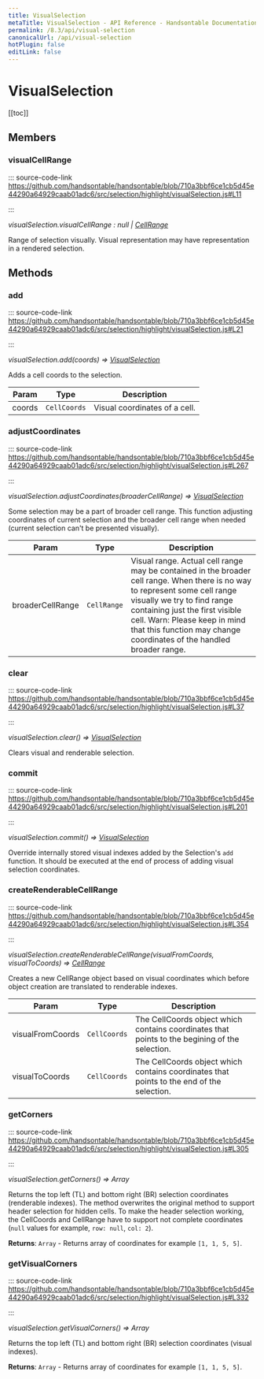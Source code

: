 ```yaml
---
title: VisualSelection
metaTitle: VisualSelection - API Reference - Handsontable Documentation
permalink: /8.3/api/visual-selection
canonicalUrl: /api/visual-selection
hotPlugin: false
editLink: false
---
```


# VisualSelection

[[toc]]
## Members

### visualCellRange
  
::: source-code-link https://github.com/handsontable/handsontable/blob/710a3bbf6ce1cb5d45e44290a64929caab01adc6/src/selection/highlight/visualSelection.js#L11

:::

_visualSelection.visualCellRange : null | [CellRange](@/api/cellRange.md)_

Range of selection visually. Visual representation may have representation in a rendered selection.


## Methods

### add
  
::: source-code-link https://github.com/handsontable/handsontable/blob/710a3bbf6ce1cb5d45e44290a64929caab01adc6/src/selection/highlight/visualSelection.js#L21

:::

_visualSelection.add(coords) ⇒ [VisualSelection](@/api/visualSelection.md)_

Adds a cell coords to the selection.


| Param | Type | Description |
| --- | --- | --- |
| coords | `CellCoords` | Visual coordinates of a cell. |



### adjustCoordinates
  
::: source-code-link https://github.com/handsontable/handsontable/blob/710a3bbf6ce1cb5d45e44290a64929caab01adc6/src/selection/highlight/visualSelection.js#L267

:::

_visualSelection.adjustCoordinates(broaderCellRange) ⇒ [VisualSelection](@/api/visualSelection.md)_

Some selection may be a part of broader cell range. This function adjusting coordinates of current selection
and the broader cell range when needed (current selection can't be presented visually).


| Param | Type | Description |
| --- | --- | --- |
| broaderCellRange | `CellRange` | Visual range. Actual cell range may be contained in the broader cell range. When there is no way to represent some cell range visually we try to find range containing just the first visible cell. Warn: Please keep in mind that this function may change coordinates of the handled broader range. |



### clear
  
::: source-code-link https://github.com/handsontable/handsontable/blob/710a3bbf6ce1cb5d45e44290a64929caab01adc6/src/selection/highlight/visualSelection.js#L37

:::

_visualSelection.clear() ⇒ [VisualSelection](@/api/visualSelection.md)_

Clears visual and renderable selection.



### commit
  
::: source-code-link https://github.com/handsontable/handsontable/blob/710a3bbf6ce1cb5d45e44290a64929caab01adc6/src/selection/highlight/visualSelection.js#L201

:::

_visualSelection.commit() ⇒ [VisualSelection](@/api/visualSelection.md)_

Override internally stored visual indexes added by the Selection's `add` function. It should be executed
at the end of process of adding visual selection coordinates.



### createRenderableCellRange
  
::: source-code-link https://github.com/handsontable/handsontable/blob/710a3bbf6ce1cb5d45e44290a64929caab01adc6/src/selection/highlight/visualSelection.js#L354

:::

_visualSelection.createRenderableCellRange(visualFromCoords, visualToCoords) ⇒ [CellRange](@/api/cellRange.md)_

Creates a new CellRange object based on visual coordinates which before object creation are
translated to renderable indexes.


| Param | Type | Description |
| --- | --- | --- |
| visualFromCoords | `CellCoords` | The CellCoords object which contains coordinates that                                      points to the begining of the selection. |
| visualToCoords | `CellCoords` | The CellCoords object which contains coordinates that                                    points to the end of the selection. |



### getCorners
  
::: source-code-link https://github.com/handsontable/handsontable/blob/710a3bbf6ce1cb5d45e44290a64929caab01adc6/src/selection/highlight/visualSelection.js#L305

:::

_visualSelection.getCorners() ⇒ Array_

Returns the top left (TL) and bottom right (BR) selection coordinates (renderable indexes).
The method overwrites the original method to support header selection for hidden cells.
To make the header selection working, the CellCoords and CellRange have to support not
complete coordinates (`null` values for example, `row: null`, `col: 2`).


**Returns**: `Array` - Returns array of coordinates for example `[1, 1, 5, 5]`.  

### getVisualCorners
  
::: source-code-link https://github.com/handsontable/handsontable/blob/710a3bbf6ce1cb5d45e44290a64929caab01adc6/src/selection/highlight/visualSelection.js#L332

:::

_visualSelection.getVisualCorners() ⇒ Array_

Returns the top left (TL) and bottom right (BR) selection coordinates (visual indexes).


**Returns**: `Array` - Returns array of coordinates for example `[1, 1, 5, 5]`.  
